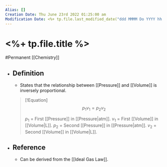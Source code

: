 ```yaml
---
Alias: []
Creation Date: Thu June 23rd 2022 01:25:00 am 
Modification Date: <%+ tp.file.last_modified_date("ddd MMMM Do YYYY hh:mm:ss a") %>
---
```

# <%+ tp.file.title %>
#Permanent [[Chemistry]]

- ## Definition
	- States that the relationship between [[Pressure]] and [[Volume]] is inversely proportional.
	> [!Equation]
	> $$p_1v_1=p_2v_2$$
	> 
	> $p_1$ = First [[Pressure]] in [[Pressure|atm]].
	> $v_1$ = First [[Volume]] in [[Volume|L]].
	> $p_2$ = Second [[Pressure]] in [[Pressure|atm]].
	> $v_2$ = Second [[Volume]] in [[Volume|L]].
- ## Reference
	- Can be derived from the [[Ideal Gas Law]].